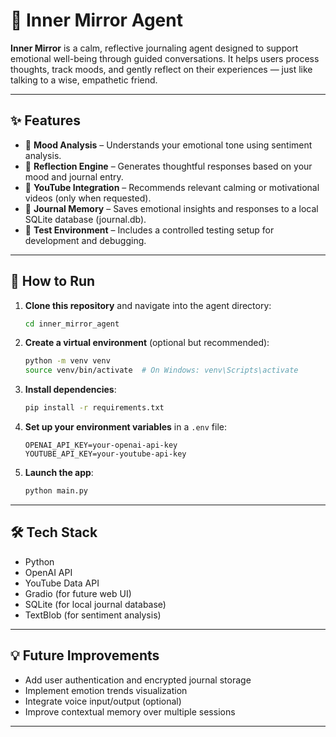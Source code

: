 
# 🌿 Inner Mirror Agent

**Inner Mirror** is a calm, reflective journaling agent designed to support emotional well-being through guided conversations. It helps users process thoughts, track moods, and gently reflect on their experiences — just like talking to a wise, empathetic friend.

---

## ✨ Features

- 🧠 **Mood Analysis** – Understands your emotional tone using sentiment analysis.
- 💬 **Reflection Engine** – Generates thoughtful responses based on your mood and journal entry.
- 📼 **YouTube Integration** – Recommends relevant calming or motivational videos (only when requested).
- 📓 **Journal Memory** – Saves emotional insights and responses to a local SQLite database (journal.db).
- 🧪 **Test Environment** – Includes a controlled testing setup for development and debugging.

---

## 🚀 How to Run

1. **Clone this repository** and navigate into the agent directory:
   ```bash
   cd inner_mirror_agent
   ```

2. **Create a virtual environment** (optional but recommended):
   ```bash
   python -m venv venv
   source venv/bin/activate  # On Windows: venv\Scripts\activate
   ```

3. **Install dependencies**:
   ```bash
   pip install -r requirements.txt
   ```

4. **Set up your environment variables** in a `.env` file:
   ```
   OPENAI_API_KEY=your-openai-api-key
   YOUTUBE_API_KEY=your-youtube-api-key
   ```

5. **Launch the app**:
   ```bash
   python main.py
   ```

---

## 🛠 Tech Stack

- Python
- OpenAI API
- YouTube Data API
- Gradio (for future web UI)
- SQLite (for local journal database)
- TextBlob (for sentiment analysis)

---

## 💡 Future Improvements

- Add user authentication and encrypted journal storage
- Implement emotion trends visualization
- Integrate voice input/output (optional)
- Improve contextual memory over multiple sessions

---
